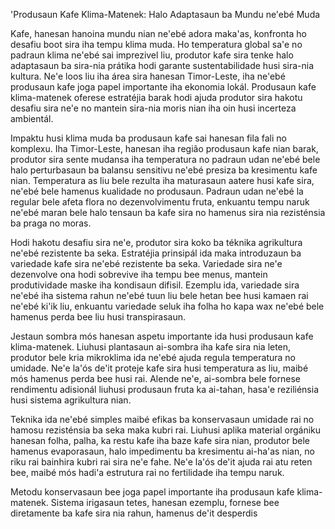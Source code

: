 'Produsaun Kafe Klima-Matenek: Halo Adaptasaun ba Mundu ne'ebé Muda

Kafe, hanesan hanoina mundu nian ne'ebé adora maka'as, konfronta ho desafiu boot sira iha tempu klima muda. Ho temperatura global sa'e no padraun klima ne'ebé sai imprezivel liu, produtor kafe sira tenke halo adaptasaun ba sira-nia prátika hodi garante sustentabilidade husi sira-nia kultura. Ne'e loos liu iha área sira hanesan Timor-Leste, iha ne'ebé produsaun kafe joga papel importante iha ekonomia lokál. Produsaun kafe klima-matenek oferese estratéjia barak hodi ajuda produtor sira hakotu desafiu sira ne'e no mantein sira-nia moris nian iha oin husi incerteza ambientál.

Impaktu husi klima muda ba produsaun kafe sai hanesan fila fali no komplexu. Iha Timor-Leste, hanesan iha região produsaun kafe nian barak, produtor sira sente mudansa iha temperatura no padraun udan ne'ebé bele halo perturbasaun ba balansu sensitivu ne'ebé presiza ba kresimentu kafe nian. Temperatura as liu bele rezulta iha maturasaun aatere husi kafe sira, ne'ebé bele hamenus kualidade no produsaun. Padraun udan ne'ebé la regular bele afeta flora no dezenvolvimentu fruta, enkuantu tempu naruk ne'ebé maran bele halo tensaun ba kafe sira no hamenus sira nia rezisténsia ba praga no moras.

Hodi hakotu desafiu sira ne'e, produtor sira koko ba téknika agrikultura ne'ebé rezistente ba seka. Estratéjia prinsipál ida maka introduzaun ba variedade kafe sira ne'ebé rezistente ba seka. Variedade sira ne'e dezenvolve ona hodi sobrevive iha tempu bee menus, mantein produtividade maske iha kondisaun difisil. Ezemplu ida, variedade sira ne'ebé iha sistema rahun ne'ebé tuun liu bele hetan bee husi kamaen rai ne'ebé ki'ik liu, enkuantu variedade seluk iha folha ho kapa wax ne'ebé bele hamenus perda bee liu husi transpirasaun.

Jestaun sombra mós hanesan aspetu importante ida husi produsaun kafe klima-matenek. Liuhusi plantasaun ai-sombra iha kafe sira nia leten, produtor bele kria mikroklima ida ne'ebé ajuda regula temperatura no umidade. Ne'e la'ós de'it proteje kafe sira husi temperatura as liu, maibé mós hamenus perda bee husi rai. Alende ne'e, ai-sombra bele fornese rendimentu adisionál liuhusi produsaun fruta ka ai-tahan, hasa'e reziliénsia husi sistema agrikultura nian.

Teknika ida ne'ebé simples maibé efikas ba konservasaun umidade rai no hamosu rezisténsia ba seka maka kubri rai. Liuhusi aplika material orgániku hanesan folha, palha, ka restu kafe iha baze kafe sira nian, produtor bele hamenus evaporasaun, halo impedimentu ba kresimentu ai-ha'as nian, no riku rai bainhira kubri rai sira ne'e fahe. Ne'e la'ós de'it ajuda rai atu reten bee, maibé mós hadi'a estrutura rai no fertilidade iha tempu naruk.

Metodu konservasaun bee joga papel importante iha produsaun kafe klima-matenek. Sistema irigasaun tetes, hanesan ezemplu, fornese bee diretamente ba kafe sira nia rahun, hamenus de'it desperdis